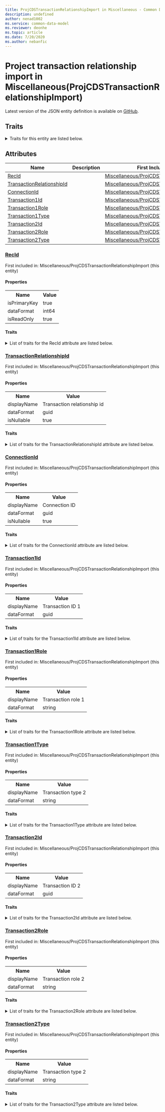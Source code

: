 ```yaml
---
title: ProjCDSTransactionRelationshipImport in Miscellaneous - Common Data Model | Microsoft Docs
description: undefined
author: nenad1002
ms.service: common-data-model
ms.reviewer: deonhe
ms.topic: article
ms.date: 7/20/2020
ms.author: nebanfic
---
```


# Project transaction relationship import in Miscellaneous(ProjCDSTransactionRelationshipImport)

  
 Latest version of the JSON entity definition is available on <a href="https://github.com/Microsoft/CDM/tree/master/schemaDocuments/core/operationsCommon/Tables/ProfessionalServices/ProjectManagementAndAccounting/Miscellaneous/ProjCDSTransactionRelationshipImport.cdm.json" target="_blank">GitHub</a>.  

## Traits

<details>
<summary>Traits for this entity are listed below.  
</summary>

**is.identifiedBy**  
  names a specifc identity attribute to use with an entity  <table><tr><th>Parameter</th><th>Value</th><th>Data type</th><th>Explanation</th></tr><tr><td>attribute</td><td>[ProjCDSTransactionRelationshipImport/(resolvedAttributes)/RecId](#RecId)</td><td>attribute</td><td></td></tr></table>

**is.CDM.entityVersion**  
  <table><tr><th>Parameter</th><th>Value</th><th>Data type</th><th>Explanation</th></tr><tr><td>versionNumber</td><td>"1.0"</td><td>string</td><td>semantic version number of the entity</td></tr></table>

**is.application.releaseVersion**  
  <table><tr><th>Parameter</th><th>Value</th><th>Data type</th><th>Explanation</th></tr><tr><td>releaseVersion</td><td>"10.0.13.0"</td><td>string</td><td>semantic version number of the application introducing this entity</td></tr></table>

**is.localized.displayedAs**  
  Holds the list of language specific display text for an object.  <table><tr><th>Parameter</th><th>Value</th><th>Data type</th><th>Explanation</th></tr><tr><td>localizedDisplayText</td><td><table><tr><th>languageTag</th><th>displayText</th></tr><tr><td>en</td><td>Project transaction relationship import</td></tr></table></td><td>entity</td><td>a reference to the constant entity holding the list of localized text</td></tr></table>

</details>

## Attributes

|Name|Description|First Included in Instance|
|---|---|---|
|[RecId](#RecId)||<a href="ProjCDSTransactionRelationshipImport.md" target="_blank">Miscellaneous/ProjCDSTransactionRelationshipImport</a>|
|[TransactionRelationshipId](#TransactionRelationshipId)||<a href="ProjCDSTransactionRelationshipImport.md" target="_blank">Miscellaneous/ProjCDSTransactionRelationshipImport</a>|
|[ConnectionId](#ConnectionId)||<a href="ProjCDSTransactionRelationshipImport.md" target="_blank">Miscellaneous/ProjCDSTransactionRelationshipImport</a>|
|[Transaction1Id](#Transaction1Id)||<a href="ProjCDSTransactionRelationshipImport.md" target="_blank">Miscellaneous/ProjCDSTransactionRelationshipImport</a>|
|[Transaction1Role](#Transaction1Role)||<a href="ProjCDSTransactionRelationshipImport.md" target="_blank">Miscellaneous/ProjCDSTransactionRelationshipImport</a>|
|[Transaction1Type](#Transaction1Type)||<a href="ProjCDSTransactionRelationshipImport.md" target="_blank">Miscellaneous/ProjCDSTransactionRelationshipImport</a>|
|[Transaction2Id](#Transaction2Id)||<a href="ProjCDSTransactionRelationshipImport.md" target="_blank">Miscellaneous/ProjCDSTransactionRelationshipImport</a>|
|[Transaction2Role](#Transaction2Role)||<a href="ProjCDSTransactionRelationshipImport.md" target="_blank">Miscellaneous/ProjCDSTransactionRelationshipImport</a>|
|[Transaction2Type](#Transaction2Type)||<a href="ProjCDSTransactionRelationshipImport.md" target="_blank">Miscellaneous/ProjCDSTransactionRelationshipImport</a>|

### <a href=#RecId name="RecId">RecId</a>

First included in: Miscellaneous/ProjCDSTransactionRelationshipImport (this entity)  

#### Properties

<table><tr><th>Name</th><th>Value</th></tr><tr><td>isPrimaryKey</td><td>true</td></tr><tr><td>dataFormat</td><td>int64</td></tr><tr><td>isReadOnly</td><td>true</td></tr></table>

#### Traits

<details>
<summary>List of traits for the RecId attribute are listed below.</summary>

**is.dataFormat.integer**  
**is.dataFormat.big**  
**is.identifiedBy**  
names a specifc identity attribute to use with an entity  <table><tr><th>Parameter</th><th>Value</th><th>Data type</th><th>Explanation</th></tr><tr><td>attribute</td><td>[ProjCDSTransactionRelationshipImport/(resolvedAttributes)/RecId](#RecId)</td><td>attribute</td><td></td></tr></table>

**is.readOnly**  
**is.dataFormat.integer**  
**is.dataFormat.big**  
</details>

### <a href=#TransactionRelationshipId name="TransactionRelationshipId">TransactionRelationshipId</a>

First included in: Miscellaneous/ProjCDSTransactionRelationshipImport (this entity)  

#### Properties

<table><tr><th>Name</th><th>Value</th></tr><tr><td>displayName</td><td>Transaction relationship id</td></tr><tr><td>dataFormat</td><td>guid</td></tr><tr><td>isNullable</td><td>true</td></tr></table>

#### Traits

<details>
<summary>List of traits for the TransactionRelationshipId attribute are listed below.</summary>

**is.dataFormat.character**  
**is.dataFormat.big**  
**is.dataFormat.array**  
**is.dataFormat.guid**  
**is.nullable**  
The attribute value may be set to NULL.  

**is.localized.displayedAs**  
Holds the list of language specific display text for an object.  <table><tr><th>Parameter</th><th>Value</th><th>Data type</th><th>Explanation</th></tr><tr><td>localizedDisplayText</td><td><table><tr><th>languageTag</th><th>displayText</th></tr><tr><td>en</td><td>Transaction relationship id</td></tr></table></td><td>entity</td><td>a reference to the constant entity holding the list of localized text</td></tr></table>

**is.dataFormat.guid**  
**is.dataFormat.character**  
**is.dataFormat.array**  
</details>

### <a href=#ConnectionId name="ConnectionId">ConnectionId</a>

First included in: Miscellaneous/ProjCDSTransactionRelationshipImport (this entity)  

#### Properties

<table><tr><th>Name</th><th>Value</th></tr><tr><td>displayName</td><td>Connection ID</td></tr><tr><td>dataFormat</td><td>guid</td></tr><tr><td>isNullable</td><td>true</td></tr></table>

#### Traits

<details>
<summary>List of traits for the ConnectionId attribute are listed below.</summary>

**is.dataFormat.character**  
**is.dataFormat.big**  
**is.dataFormat.array**  
**is.dataFormat.guid**  
**is.nullable**  
The attribute value may be set to NULL.  

**is.localized.displayedAs**  
Holds the list of language specific display text for an object.  <table><tr><th>Parameter</th><th>Value</th><th>Data type</th><th>Explanation</th></tr><tr><td>localizedDisplayText</td><td><table><tr><th>languageTag</th><th>displayText</th></tr><tr><td>en</td><td>Connection ID</td></tr></table></td><td>entity</td><td>a reference to the constant entity holding the list of localized text</td></tr></table>

**is.dataFormat.guid**  
**is.dataFormat.character**  
**is.dataFormat.array**  
</details>

### <a href=#Transaction1Id name="Transaction1Id">Transaction1Id</a>

First included in: Miscellaneous/ProjCDSTransactionRelationshipImport (this entity)  

#### Properties

<table><tr><th>Name</th><th>Value</th></tr><tr><td>displayName</td><td>Transaction ID 1</td></tr><tr><td>dataFormat</td><td>guid</td></tr></table>

#### Traits

<details>
<summary>List of traits for the Transaction1Id attribute are listed below.</summary>

**is.dataFormat.character**  
**is.dataFormat.big**  
**is.dataFormat.array**  
**is.dataFormat.guid**  
**is.localized.displayedAs**  
Holds the list of language specific display text for an object.  <table><tr><th>Parameter</th><th>Value</th><th>Data type</th><th>Explanation</th></tr><tr><td>localizedDisplayText</td><td><table><tr><th>languageTag</th><th>displayText</th></tr><tr><td>en</td><td>Transaction ID 1</td></tr></table></td><td>entity</td><td>a reference to the constant entity holding the list of localized text</td></tr></table>

**is.dataFormat.guid**  
**is.dataFormat.character**  
**is.dataFormat.array**  
</details>

### <a href=#Transaction1Role name="Transaction1Role">Transaction1Role</a>

First included in: Miscellaneous/ProjCDSTransactionRelationshipImport (this entity)  

#### Properties

<table><tr><th>Name</th><th>Value</th></tr><tr><td>displayName</td><td>Transaction role 1</td></tr><tr><td>dataFormat</td><td>string</td></tr></table>

#### Traits

<details>
<summary>List of traits for the Transaction1Role attribute are listed below.</summary>

**is.dataFormat.character**  
**is.dataFormat.big**  
**is.dataFormat.array**  
**is.localized.displayedAs**  
Holds the list of language specific display text for an object.  <table><tr><th>Parameter</th><th>Value</th><th>Data type</th><th>Explanation</th></tr><tr><td>localizedDisplayText</td><td><table><tr><th>languageTag</th><th>displayText</th></tr><tr><td>en</td><td>Transaction role 1</td></tr></table></td><td>entity</td><td>a reference to the constant entity holding the list of localized text</td></tr></table>

**is.dataFormat.character**  
**is.dataFormat.array**  
</details>

### <a href=#Transaction1Type name="Transaction1Type">Transaction1Type</a>

First included in: Miscellaneous/ProjCDSTransactionRelationshipImport (this entity)  

#### Properties

<table><tr><th>Name</th><th>Value</th></tr><tr><td>displayName</td><td>Transaction type 2</td></tr><tr><td>dataFormat</td><td>string</td></tr></table>

#### Traits

<details>
<summary>List of traits for the Transaction1Type attribute are listed below.</summary>

**is.dataFormat.character**  
**is.dataFormat.big**  
**is.dataFormat.array**  
**is.localized.displayedAs**  
Holds the list of language specific display text for an object.  <table><tr><th>Parameter</th><th>Value</th><th>Data type</th><th>Explanation</th></tr><tr><td>localizedDisplayText</td><td><table><tr><th>languageTag</th><th>displayText</th></tr><tr><td>en</td><td>Transaction type 2</td></tr></table></td><td>entity</td><td>a reference to the constant entity holding the list of localized text</td></tr></table>

**is.dataFormat.character**  
**is.dataFormat.array**  
</details>

### <a href=#Transaction2Id name="Transaction2Id">Transaction2Id</a>

First included in: Miscellaneous/ProjCDSTransactionRelationshipImport (this entity)  

#### Properties

<table><tr><th>Name</th><th>Value</th></tr><tr><td>displayName</td><td>Transaction ID 2</td></tr><tr><td>dataFormat</td><td>guid</td></tr></table>

#### Traits

<details>
<summary>List of traits for the Transaction2Id attribute are listed below.</summary>

**is.dataFormat.character**  
**is.dataFormat.big**  
**is.dataFormat.array**  
**is.dataFormat.guid**  
**is.localized.displayedAs**  
Holds the list of language specific display text for an object.  <table><tr><th>Parameter</th><th>Value</th><th>Data type</th><th>Explanation</th></tr><tr><td>localizedDisplayText</td><td><table><tr><th>languageTag</th><th>displayText</th></tr><tr><td>en</td><td>Transaction ID 2</td></tr></table></td><td>entity</td><td>a reference to the constant entity holding the list of localized text</td></tr></table>

**is.dataFormat.guid**  
**is.dataFormat.character**  
**is.dataFormat.array**  
</details>

### <a href=#Transaction2Role name="Transaction2Role">Transaction2Role</a>

First included in: Miscellaneous/ProjCDSTransactionRelationshipImport (this entity)  

#### Properties

<table><tr><th>Name</th><th>Value</th></tr><tr><td>displayName</td><td>Transaction role 2</td></tr><tr><td>dataFormat</td><td>string</td></tr></table>

#### Traits

<details>
<summary>List of traits for the Transaction2Role attribute are listed below.</summary>

**is.dataFormat.character**  
**is.dataFormat.big**  
**is.dataFormat.array**  
**is.localized.displayedAs**  
Holds the list of language specific display text for an object.  <table><tr><th>Parameter</th><th>Value</th><th>Data type</th><th>Explanation</th></tr><tr><td>localizedDisplayText</td><td><table><tr><th>languageTag</th><th>displayText</th></tr><tr><td>en</td><td>Transaction role 2</td></tr></table></td><td>entity</td><td>a reference to the constant entity holding the list of localized text</td></tr></table>

**is.dataFormat.character**  
**is.dataFormat.array**  
</details>

### <a href=#Transaction2Type name="Transaction2Type">Transaction2Type</a>

First included in: Miscellaneous/ProjCDSTransactionRelationshipImport (this entity)  

#### Properties

<table><tr><th>Name</th><th>Value</th></tr><tr><td>displayName</td><td>Transaction type 2</td></tr><tr><td>dataFormat</td><td>string</td></tr></table>

#### Traits

<details>
<summary>List of traits for the Transaction2Type attribute are listed below.</summary>

**is.dataFormat.character**  
**is.dataFormat.big**  
**is.dataFormat.array**  
**is.localized.displayedAs**  
Holds the list of language specific display text for an object.  <table><tr><th>Parameter</th><th>Value</th><th>Data type</th><th>Explanation</th></tr><tr><td>localizedDisplayText</td><td><table><tr><th>languageTag</th><th>displayText</th></tr><tr><td>en</td><td>Transaction type 2</td></tr></table></td><td>entity</td><td>a reference to the constant entity holding the list of localized text</td></tr></table>

**is.dataFormat.character**  
**is.dataFormat.array**  
</details>
